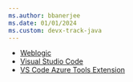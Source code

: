 ```yaml
---
ms.author: bbanerjee
ms.date: 01/01/2024
ms.custom: devx-track-java
---
```

- [Weblogic](https://www.oracle.com/middleware/technologies/weblogic-server-installers-downloads.html)
- [Visual Studio Code](https://code.visualstudio.com/download)
- [VS Code Azure Tools Extension](https://marketplace.visualstudio.com/items?itemName=ms-vscode.vscode-node-azure-pack)
